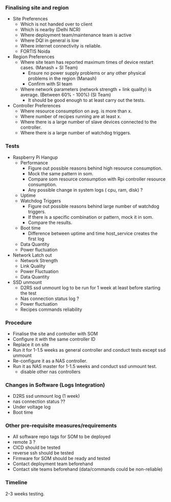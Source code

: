 

### Finalising site and region


- Site Preferences
	- Which is not handed over to client
	- Which is nearby (Delhi NCR)
	- Where deployment team/maintenance team is active
	- Where DQI in general is low
	- Where internet connectivity is reliable.
	- FORTIS Noida 
- Region Preferences
	- Where site team has reported maximum times of device restart cases. (Manash + SI Team)
		- Ensure no power supply problems or any other physical problems in the region (Manash)
		- Confirm with SI team
	- Where network parameters (network strength + link quality) is average. (Between 60% - 100%) (SI Team)
		- It should be good enough to at least carry out the tests.
- Controller Preferences
	- Where resource consumption on avg. is more than x. 
	- Where number of recipes running are at least x. 
	- Where there is a large number of slave devices connected to the controller. 
	- Where there is a large number of watchdog triggers.


### Tests 

- Raspberry Pi Hangup
	- Performance
		- Figure out possible reasons behind high resource consumption. 
		- Mock the same pattern in som.
		- Compare som resource consumption with Rpi controller resource consumption. 
		- Any possible change in system logs ( cpu, ram, disk) ? 
	- Uptime
	- Watchdog Triggers
		- Figure out possible reasons behind large number of watchdog triggers.
		- If there is a specific combination or pattern, mock it in som. 
		- Compare the results.
	- Boot time
		- Difference between uptime and time host_service creates the first log
	- Data Quantity
	- Power fluctuation
- Network Latch out
	- Network Strength
	- Link Quality
	- Power Fluctuation 
	- Data Quantity
- SSD unmount
	- D2RS ssd unmount log to be run for 1 week at least before starting the test
	- Nas connection status log ?
	- Power fluctuation
	- Recipes commands reliability

### Procedure

- Finalise the site and controller with SOM 
- Configure it with the same controller ID
- Replace it on site
- Run it for 1-1.5 weeks as general controller and conduct tests except ssd unmount
- Re-configure it as a NAS controller. 
- Run it as NAS master for 1-1.5 weeks and conduct ssd unmount test. 
	- disable other nas controllers

### Changes in Software (Logs Integration)
- D2RS ssd unmount log (1 week)
- nas connection status ??
- Under voltage log
- Boot time

### Other pre-requisite measures/requirements
- All software repo tags for SOM to be deployed
- remote 3 ?
- CICD should be tested
- reverse ssh should be tested
- Firmware for SOM should be ready and tested
- Contact deployment team beforehand 
- Contact site teams beforehand (data/commands could be non-reliable)

### Timeline

2-3 weeks testing.
<!--stackedit_data:
eyJoaXN0b3J5IjpbMTQ0MzQyMjY2OCwyMDQ1MTQxNTE3LDEzMj
g2OTUzMzUsMTEyNTQwNTQyNiw5NDAzNzg0NjcsMzU2MDg4MDMy
LC0xODcwMjUxOTc5LC0xMzMwNDQyNTcwXX0=
-->